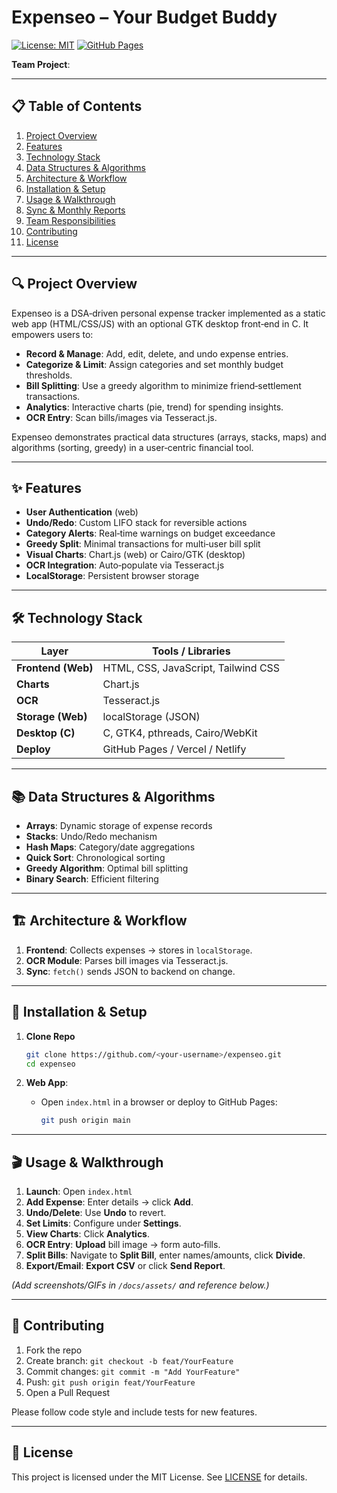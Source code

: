 # Expenseo – Your Budget Buddy

[![License: MIT](https://img.shields.io/badge/License-MIT-green.svg)](LICENSE)
[![GitHub Pages](https://img.shields.io/badge/Pages-Deployed-blue.svg)](https://<your-username>.github.io/expenseo/)

**Team Project**:


---

## 📋 Table of Contents

1. [Project Overview](#project-overview)
2. [Features](#features)
3. [Technology Stack](#technology-stack)
4. [Data Structures & Algorithms](#data-structures--algorithms)
5. [Architecture & Workflow](#architecture--workflow)
6. [Installation & Setup](#installation--setup)
7. [Usage & Walkthrough](#usage--walkthrough)
8. [Sync & Monthly Reports](#sync--monthly-reports)
9. [Team Responsibilities](#team-responsibilities)
10. [Contributing](#contributing)
11. [License](#license)

---

## 🔍 Project Overview

Expenseo is a DSA‑driven personal expense tracker implemented as a static web app (HTML/CSS/JS) with an optional GTK desktop front‑end in C. It empowers users to:

* **Record & Manage**: Add, edit, delete, and undo expense entries.
* **Categorize & Limit**: Assign categories and set monthly budget thresholds.
* **Bill Splitting**: Use a greedy algorithm to minimize friend‐settlement transactions.
* **Analytics**: Interactive charts (pie, trend) for spending insights.
* **OCR Entry**: Scan bills/images via Tesseract.js.

Expenseo demonstrates practical data structures (arrays, stacks, maps) and algorithms (sorting, greedy) in a user‑centric financial tool.

---

## ✨ Features

* **User Authentication** (web)
* **Undo/Redo**: Custom LIFO stack for reversible actions
* **Category Alerts**: Real‑time warnings on budget exceedance
* **Greedy Split**: Minimal transactions for multi‑user bill split
* **Visual Charts**: Chart.js (web) or Cairo/GTK (desktop)
* **OCR Integration**: Auto‑populate via Tesseract.js
* **LocalStorage**: Persistent browser storage

---

## 🛠️ Technology Stack

| Layer                | Tools / Libraries                   |
| -------------------- | ----------------------------------- |
| **Frontend (Web)**   | HTML, CSS, JavaScript, Tailwind CSS |
| **Charts**           | Chart.js                            |
| **OCR**              | Tesseract.js                        |
| **Storage (Web)**    | localStorage (JSON)                 |           |
| **Desktop (C)**      | C, GTK4, pthreads, Cairo/WebKit     |
| **Deploy**           | GitHub Pages / Vercel / Netlify     |

---

## 📚 Data Structures & Algorithms

* **Arrays**: Dynamic storage of expense records
* **Stacks**: Undo/Redo mechanism
* **Hash Maps**: Category/date aggregations
* **Quick Sort**: Chronological sorting
* **Greedy Algorithm**: Optimal bill splitting
* **Binary Search**: Efficient filtering

---

## 🏗️ Architecture & Workflow

1. **Frontend**: Collects expenses → stores in `localStorage`.
2. **OCR Module**: Parses bill images via Tesseract.js.
3. **Sync**: `fetch()` sends JSON to backend on change.
---

## 🚀 Installation & Setup

1. **Clone Repo**

   ```bash
   git clone https://github.com/<your-username>/expenseo.git
   cd expenseo
   ```
2. **Web App**:

   * Open `index.html` in a browser or deploy to GitHub Pages:

     ```bash
     git push origin main
     ```
   

---

## 🎬 Usage & Walkthrough

1. **Launch**: Open `index.html`
2. **Add Expense**: Enter details → click **Add**.
3. **Undo/Delete**: Use **Undo** to revert.
4. **Set Limits**: Configure under **Settings**.
5. **View Charts**: Click **Analytics**.
6. **OCR Entry**: **Upload** bill image → form auto‑fills.
7. **Split Bills**: Navigate to **Split Bill**, enter names/amounts, click **Divide**.
8. **Export/Email**: **Export CSV** or click **Send Report**.

*(Add screenshots/GIFs in `/docs/assets/` and reference below.)*

---


## 🤝 Contributing

1. Fork the repo
2. Create branch: `git checkout -b feat/YourFeature`
3. Commit changes: `git commit -m "Add YourFeature"`
4. Push: `git push origin feat/YourFeature`
5. Open a Pull Request

Please follow code style and include tests for new features.

---

## 📄 License

This project is licensed under the MIT License. See [LICENSE](LICENSE) for details.
